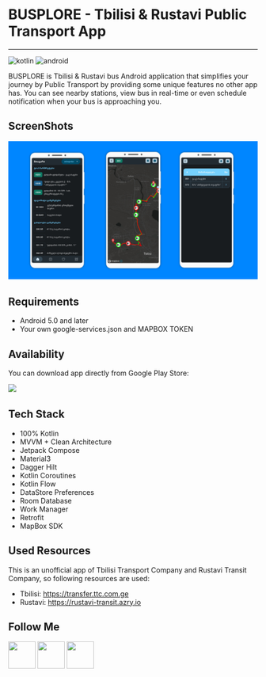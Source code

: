 # **BUSPLORE - Tbilisi & Rustavi Public Transport App**
---
![kotlin](https://camo.githubusercontent.com/cdf0b26edbf443b16d9b2357b76f8557d527e4d80625fb844d5342462d654e9a/68747470733a2f2f696d672e736869656c64732e696f2f62616467652f6b6f746c696e2d2532333030393544352e7376673f7374796c653d666f722d7468652d6261646765266c6f676f3d6b6f746c696e266c6f676f436f6c6f723d7768697465) ![android](https://camo.githubusercontent.com/5b7886225855c2c5ac8bcc15effcb289c238c597680d61c24e5e7541af59ee10/68747470733a2f2f696d672e736869656c64732e696f2f62616467652f416e64726f69642d3344444338343f7374796c653d666f722d7468652d6261646765266c6f676f3d616e64726f6964266c6f676f436f6c6f723d7768697465)

BUSPLORE is Tbilisi & Rustavi bus Android application that simplifies your journey by Public Transport by providing some unique features no other app has. You can see nearby stations, view bus in real-time or even schedule notification when your bus is approaching you.

## **ScreenShots**
![screenshots](https://raw.githubusercontent.com/george-gigauri/tbilisi-public-transport-compose-clean/main/images/BUSPLORE%20Poster%20Screenshots.jpg)

## **Requirements**
- Android 5.0 and later
- Your own google-services.json and MAPBOX TOKEN

## **Availability**
You can download app directly from Google Play Store:

<a href="https://play.google.com/store/apps/details?id=ge.transitgeorgia"><img height=70 src="https://images.squarespace-cdn.com/content/v1/612cd2833850b4741fea579d/1630594213756-6H1W5BCTUTRLOS3BT3MD/GooglePlay+banner.png"/></a>

## **Tech Stack**
- 100% Kotlin
- MVVM + Clean Architecture
- Jetpack Compose
- Material3
- Dagger Hilt
- Kotlin Coroutines
- Kotlin Flow
- DataStore Preferences
- Room Database
- Work Manager
- Retrofit
- MapBox SDK

## Used Resources
This is an unofficial app of Tbilisi Transport Company and Rustavi Transit Company, so following resources are used:
- Tbilisi: https://transfer.ttc.com.ge
- Rustavi: https://rustavi-transit.azry.io

## Follow Me
<a href="https://www.facebook.com/giorgii.gigauri"><img src="https://www.facebook.com/images/fb_icon_325x325.png" width=55 height=55/></a>       <a href="https://www.instagram.com/george_gigauri"><img src="https://upload.wikimedia.org/wikipedia/commons/thumb/5/58/Instagram-Icon.png/1025px-Instagram-Icon.png" width=55 height=55/></a>       <a href="https://www.linkedin.com/in/giorgi-gigauri-934a301a8/"><img src="https://cdn-icons-png.flaticon.com/512/174/174857.png" width=55 height=55/></a>

